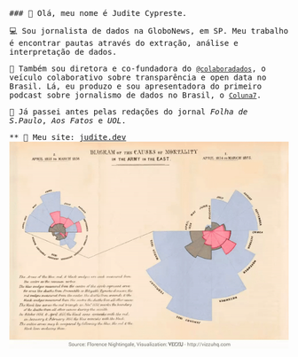 <samp>
### 👋 Olá, meu nome é Judite Cypreste.

💻 Sou jornalista de dados na GloboNews, em SP. Meu trabalho é encontrar pautas através do extração, análise e interpretação de dados.

🎲 Também sou diretora e co-fundadora do [`@colaboradados`](https://colaboradados.com.br/), o veículo colaborativo sobre transparência e open data no Brasil. Lá, eu produzo e sou apresentadora do primeiro podcast sobre jornalismo de dados no Brasil, o [`Coluna7`](https://colaboradados.com.br/podcast.html). 

📝 Já passei antes pelas redações do jornal *Folha de S.Paulo*, *Aos Fatos* e *UOL*. 

**
🚀 Meu site: [judite.dev](https://judite.dev/)
![](florence.gif)
</samp>
